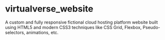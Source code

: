 # virtualverse_website
A custom and fully responsive fictional cloud hosting platform website built using HTML5 and modern CSS3 techniques like CSS Grid, Flexbox, Pseudo-selectors, animations, etc.
